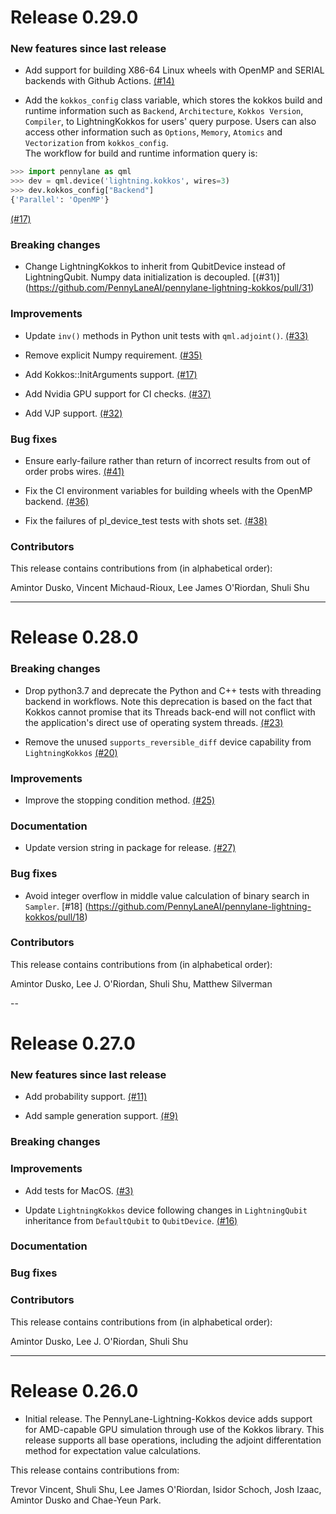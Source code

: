 # Release 0.29.0

### New features since last release

 * Add support for building X86-64 Linux wheels with OpenMP and SERIAL backends with Github Actions.
 [(#14)](https://github.com/PennyLaneAI/pennylane-lightning-kokkos/pull/14)

 * Add the `kokkos_config` class variable, which stores the kokkos build and runtime information such as `Backend`, `Architecture`, `Kokkos Version`, `Compiler`, to LightningKokkos for users' query purpose. Users can also access other information such as `Options`, `Memory`, `Atomics` and `Vectorization` from `kokkos_config`.   
 The workflow for build and runtime information query is:
 ```python
 >>> import pennylane as qml
 >>> dev = qml.device('lightning.kokkos', wires=3)
 >>> dev.kokkos_config["Backend"]
 {'Parallel': 'OpenMP'}
 ```
 [(#17)](https://github.com/PennyLaneAI/pennylane-lightning-kokkos/pull/17)

### Breaking changes

* Change LightningKokkos to inherit from QubitDevice instead of LightningQubit. Numpy data initialization is decoupled. 
[(#31)] (https://github.com/PennyLaneAI/pennylane-lightning-kokkos/pull/31)

### Improvements

* Update `inv()` methods in Python unit tests with `qml.adjoint()`.
[(#33)](https://github.com/PennyLaneAI/pennylane-lightning-kokkos/pull/33)

* Remove explicit Numpy requirement.
[(#35)](https://github.com/PennyLaneAI/pennylane-lightning-kokkos/pull/35)

* Add Kokkos::InitArguments support.
[(#17)](https://github.com/PennyLaneAI/pennylane-lightning-kokkos/pull/17)

* Add Nvidia GPU support for CI checks.
[(#37)](https://github.com/PennyLaneAI/pennylane-lightning-kokkos/pull/37)

* Add VJP support.
[(#32)](https://github.com/PennyLaneAI/pennylane-lightning-kokkos/pull/32)

### Bug fixes

* Ensure early-failure rather than return of incorrect results from out of order probs wires.
[(#41)](https://github.com/PennyLaneAI/pennylane-lightning-kokkos/pull/41)

* Fix the CI environment variables for building wheels with the OpenMP backend.
[(#36)](https://github.com/PennyLaneAI/pennylane-lightning-kokkos/pull/36)

* Fix the failures of pl_device_test tests with shots set.
[(#38)](https://github.com/PennyLaneAI/pennylane-lightning-kokkos/pull/38)

### Contributors

This release contains contributions from (in alphabetical order):

Amintor Dusko, Vincent Michaud-Rioux, Lee James O'Riordan, Shuli Shu

---

# Release 0.28.0

### Breaking changes

* Drop python3.7 and deprecate the Python and C++ tests with threading backend in workflows.
Note this deprecation is based on the fact that Kokkos cannot promise that its Threads back-end will
not conflict with the application's direct use of operating system threads.
[(#23)](https://github.com/PennyLaneAI/pennylane-lightning-kokkos/pull/23)

* Remove the unused `supports_reversible_diff` device capability from `LightningKokkos`
[(#20)](https://github.com/PennyLaneAI/pennylane-lightning-kokkos/pull/20)

### Improvements

* Improve the stopping condition method.
[(#25)](https://github.com/PennyLaneAI/pennylane-lightning-kokkos/pull/25)

### Documentation

* Update version string in package for release.
[(#27)](https://github.com/PennyLaneAI/pennylane-lightning-kokkos/pull/27)

### Bug fixes

* Avoid integer overflow in middle value calculation of binary search in `Sampler`.
[#18] (https://github.com/PennyLaneAI/pennylane-lightning-kokkos/pull/18)

### Contributors

This release contains contributions from (in alphabetical order):

Amintor Dusko, Lee J. O'Riordan, Shuli Shu, Matthew Silverman

--

# Release 0.27.0

### New features since last release

 * Add probability support.
 [(#11)](https://github.com/PennyLaneAI/pennylane-lightning-kokkos/pull/11)

 * Add sample generation support.
 [(#9)](https://github.com/PennyLaneAI/pennylane-lightning-kokkos/pull/9)

### Breaking changes


### Improvements

 * Add tests for MacOS.
  [(#3)](https://github.com/PennyLaneAI/pennylane-lightning-kokkos/pull/3)

 * Update `LightningKokkos` device following changes in `LightningQubit` inheritance from `DefaultQubit` to `QubitDevice`.
 [(#16)](https://github.com/PennyLaneAI/pennylane-lightning-kokkos/pull/16)

### Documentation

### Bug fixes

### Contributors

This release contains contributions from (in alphabetical order):

Amintor Dusko, Lee J. O'Riordan, Shuli Shu

---
# Release 0.26.0

 * Initial release. The PennyLane-Lightning-Kokkos device adds support for AMD-capable GPU simulation through use of the Kokkos library.
This release supports all base operations, including the adjoint differentation method for expectation value calculations.

This release contains contributions from:

Trevor Vincent, Shuli Shu, Lee James O'Riordan, Isidor Schoch, Josh Izaac, Amintor Dusko and Chae-Yeun Park.
